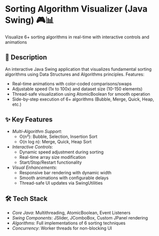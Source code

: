 # Sorting Algorithm Visualizer (Java Swing) 🎮📊  
Visualize 6+ sorting algorithms in real-time with interactive controls and animations  

## 📌 Description  
An interactive Java Swing application that visualizes fundamental sorting algorithms using Data Structures and Algorithms principles. Features:  
- Real-time animations with color-coded comparisons/swaps  
- Adjustable speed (1x to 100x) and dataset size (10-150 elements)  
- Thread-safe visualization using AtomicBoolean for smooth operation  
- Side-by-step execution of 6+ algorithms (Bubble, Merge, Quick, Heap, etc.)  

## ✨ Key Features  
- *Multi-Algorithm Support*:  
  - O(n²): Bubble, Selection, Insertion Sort  
  - O(n log n): Merge, Quick, Heap Sort  
- *Interactive Controls*:  
  - Dynamic speed adjustment during sorting  
  - Real-time array size modification  
  - Start/Stop/Restart functionality  
- *Visual Enhancements*:  
  - Responsive bar rendering with dynamic width  
  - Smooth animations with configurable delays  
  - Thread-safe UI updates via SwingUtilities  

## 🛠 Tech Stack  
- *Core Java*: Multithreading, AtomicBoolean, Event Listeners  
- *Swing Components*: JSlider, JComboBox, Custom JPanel rendering  
- *Algorithms*: Full implementations of 6 sorting techniques  
- *Concurrency*: Worker threads for non-blocking UI  
